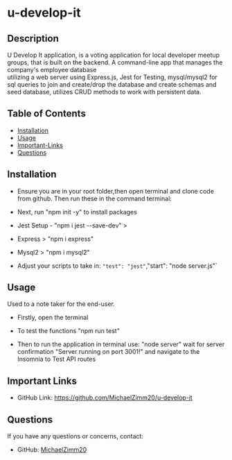 # u-develop-it


## Description
  U Develop It application, is a voting application for local developer meetup groups, that is built on the backend. A command-line app that manages the company's employee database  
  utilizing a web server using Express.js, Jest for Testing, mysql/mysql2 for sql queries to join and create/drop the database and create schemas and seed database, utilizes CRUD  methods to work with persistent data. 

## Table of Contents 
  * [Installation](#installation)
  * [Usage](#usage)
  * [Important-Links](#Important-Links)
  * [Questions](#questions)

  ## Installation
  * Ensure you are in your root folder,then open terminal and clone code from github. Then run these in the command terminal:

  * Next, run "npm init -y" to install packages 
  * Jest Setup - "npm i jest --save-dev" > 
  * Express > "npm i express" 
  * Mysql2  > "npm i mysql2"
  * Adjust your scripts to take in: `"test": "jest"`,"start": "node server.js"`


   ## Usage 
  Used to a note taker for the end-user. 
  * Firstly, open the terminal 
  
  * To test the functions "npm run test"
  * Then to run the application in terminal use: "node server" wait for server confirmation "Server running on port 3001!" and navigate to the Insomnia to Test API routes
  



 ## Important Links 
* GitHub Link: https://github.com/MichaelZimm20/u-develop-it



## Questions 
  If you have any questions or concerns, contact:
  * GitHub: [MichaelZimm20](https://github.com/MichaelZimm20)